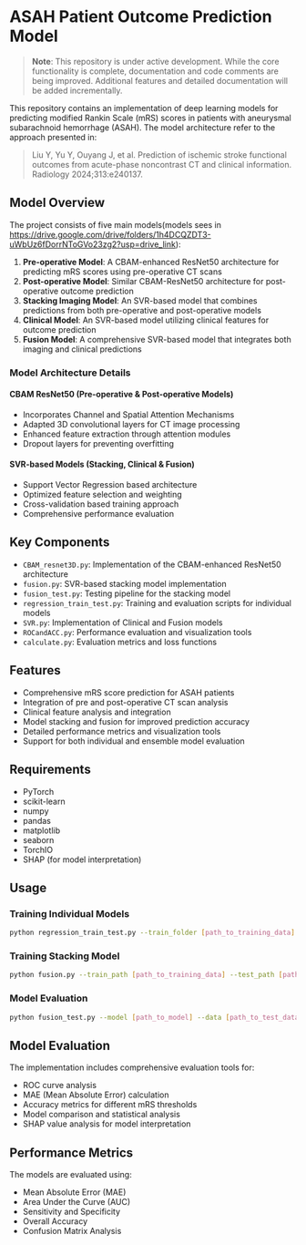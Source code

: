 # ASAH Patient Outcome Prediction Model

> **Note**: This repository is under active development. While the core functionality is complete, documentation and code comments are being improved. Additional features and detailed documentation will be added incrementally.

This repository contains an implementation of deep learning models for predicting modified Rankin Scale (mRS) scores in patients with aneurysmal subarachnoid hemorrhage (ASAH). The model architecture refer to the approach presented in:

> Liu Y, Yu Y, Ouyang J, et al. Prediction of ischemic stroke functional outcomes from acute-phase noncontrast CT and clinical information. Radiology 2024;313:e240137.

## Model Overview

The project consists of five main models(models sees in https://drive.google.com/drive/folders/1h4DCQZDT3-uWbUz6fDorrNToGVo23zg2?usp=drive_link):

1. **Pre-operative Model**: A CBAM-enhanced ResNet50 architecture for predicting mRS scores using pre-operative CT scans
2. **Post-operative Model**: Similar CBAM-ResNet50 architecture for post-operative outcome prediction
3. **Stacking Imaging Model**: An SVR-based model that combines predictions from both pre-operative and post-operative models
4. **Clinical Model**: An SVR-based model utilizing clinical features for outcome prediction
5. **Fusion Model**: A comprehensive SVR-based model that integrates both imaging and clinical predictions

### Model Architecture Details

#### CBAM ResNet50 (Pre-operative & Post-operative Models)
- Incorporates Channel and Spatial Attention Mechanisms
- Adapted 3D convolutional layers for CT image processing
- Enhanced feature extraction through attention modules
- Dropout layers for preventing overfitting

#### SVR-based Models (Stacking, Clinical & Fusion)
- Support Vector Regression based architecture
- Optimized feature selection and weighting
- Cross-validation based training approach
- Comprehensive performance evaluation

## Key Components

- `CBAM_resnet3D.py`: Implementation of the CBAM-enhanced ResNet50 architecture
- `fusion.py`: SVR-based stacking model implementation
- `fusion_test.py`: Testing pipeline for the stacking model
- `regression_train_test.py`: Training and evaluation scripts for individual models
- `SVR.py`: Implementation of Clinical and Fusion models
- `ROCandACC.py`: Performance evaluation and visualization tools
- `calculate.py`: Evaluation metrics and loss functions

## Features

- Comprehensive mRS score prediction for ASAH patients
- Integration of pre and post-operative CT scan analysis
- Clinical feature analysis and integration
- Model stacking and fusion for improved prediction accuracy
- Detailed performance metrics and visualization tools
- Support for both individual and ensemble model evaluation

## Requirements

- PyTorch
- scikit-learn
- numpy
- pandas
- matplotlib
- seaborn
- TorchIO
- SHAP (for model interpretation)

## Usage

### Training Individual Models

```bash
python regression_train_test.py --train_folder [path_to_training_data] --model CBAM --train_mode [pre/post]
```

### Training Stacking Model

```bash
python fusion.py --train_path [path_to_training_data] --test_path [path_to_test_data]
```

### Model Evaluation

```bash
python fusion_test.py --model [path_to_model] --data [path_to_test_data]
```

## Model Evaluation

The implementation includes comprehensive evaluation tools for:
- ROC curve analysis
- MAE (Mean Absolute Error) calculation
- Accuracy metrics for different mRS thresholds
- Model comparison and statistical analysis
- SHAP value analysis for model interpretation

## Performance Metrics

The models are evaluated using:
- Mean Absolute Error (MAE)
- Area Under the Curve (AUC)
- Sensitivity and Specificity
- Overall Accuracy
- Confusion Matrix Analysis
